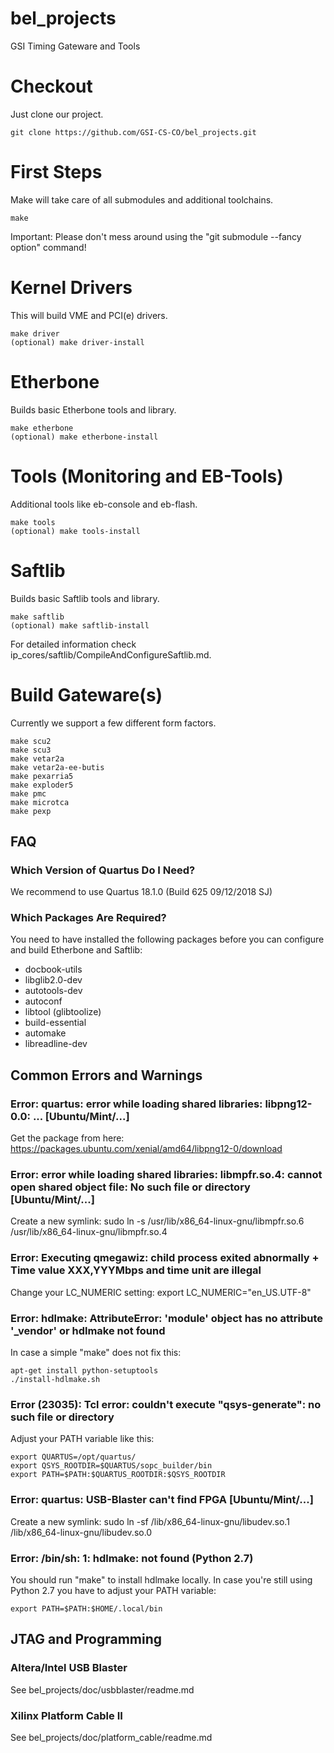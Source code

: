 bel_projects
============
GSI Timing Gateware and Tools

# Checkout
Just clone our project.
```
git clone https://github.com/GSI-CS-CO/bel_projects.git
```

# First Steps
Make will take care of all submodules and additional toolchains.
```
make
```
Important: Please don't mess around using the "git submodule --fancy option" command!

# Kernel Drivers
This will build VME and PCI(e) drivers.
```
make driver
(optional) make driver-install
```

# Etherbone
Builds basic Etherbone tools and library.
```
make etherbone
(optional) make etherbone-install
```

# Tools (Monitoring and EB-Tools)
Additional tools like eb-console and eb-flash.
```
make tools
(optional) make tools-install
```

# Saftlib
Builds basic Saftlib tools and library.
```
make saftlib
(optional) make saftlib-install
```
For detailed information check ip_cores/saftlib/CompileAndConfigureSaftlib.md.

# Build Gateware(s)
Currently we support a few different form factors.
```
make scu2
make scu3
make vetar2a
make vetar2a-ee-butis
make pexarria5
make exploder5
make pmc
make microtca
make pexp
```

## FAQ
### Which Version of Quartus Do I Need?
We recommend to use Quartus 18.1.0 (Build 625 09/12/2018 SJ)

### Which Packages Are Required?
You need to have installed the following packages before you can configure and build Etherbone and Saftlib:
* docbook-utils
* libglib2.0-dev
* autotools-dev
* autoconf
* libtool (glibtoolize)
* build-essential
* automake
* libreadline-dev

## Common Errors and Warnings
### Error: quartus: error while loading shared libraries: libpng12-0.0: ... [Ubuntu/Mint/...]
Get the package from here: https://packages.ubuntu.com/xenial/amd64/libpng12-0/download

### Error: error while loading shared libraries: libmpfr.so.4: cannot open shared object file: No such file or directory [Ubuntu/Mint/...]
Create a new symlink: sudo ln -s /usr/lib/x86_64-linux-gnu/libmpfr.so.6 /usr/lib/x86_64-linux-gnu/libmpfr.so.4

### Error: Executing qmegawiz: child process exited abnormally + Time value XXX,YYYMbps and time unit are illegal
Change your LC_NUMERIC setting: export LC_NUMERIC="en_US.UTF-8"

### Error: hdlmake: AttributeError: 'module' object has no attribute '_vendor' or hdlmake not found
In case a simple "make" does not fix this:
```
apt-get install python-setuptools
./install-hdlmake.sh
```

### Error (23035): Tcl error: couldn't execute "qsys-generate": no such file or directory
Adjust your PATH variable like this:
```
export QUARTUS=/opt/quartus/
export QSYS_ROOTDIR=$QUARTUS/sopc_builder/bin
export PATH=$PATH:$QUARTUS_ROOTDIR:$QSYS_ROOTDIR
```

### Error: quartus: USB-Blaster can't find FPGA [Ubuntu/Mint/...]
Create a new symlink: sudo ln -sf /lib/x86_64-linux-gnu/libudev.so.1 /lib/x86_64-linux-gnu/libudev.so.0

### Error: /bin/sh: 1: hdlmake: not found (Python 2.7)
You should run "make" to install hdlmake locally. In case you're still using Python 2.7 you have to adjust your PATH variable: 
```
export PATH=$PATH:$HOME/.local/bin
```

## JTAG and Programming
### Altera/Intel USB Blaster

See bel_projects/doc/usbblaster/readme.md

### Xilinx Platform Cable II

See bel_projects/doc/platform_cable/readme.md
